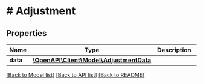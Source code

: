 # # Adjustment

## Properties

Name | Type | Description | Notes
------------ | ------------- | ------------- | -------------
**data** | [**\OpenAPI\Client\Model\AdjustmentData**](AdjustmentData.md) |  |

[[Back to Model list]](../../README.md#models) [[Back to API list]](../../README.md#endpoints) [[Back to README]](../../README.md)
